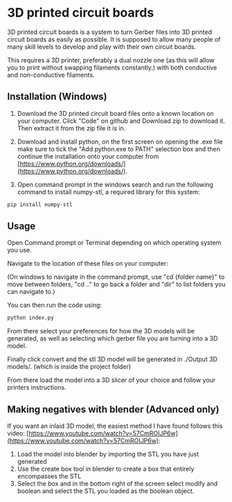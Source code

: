 # 3D printed circuit boards

3D printed circuit boards is a system to turn Gerber files into 3D printed circuit boards as easily as possible. It is supposed to allow many people of many skill levels to develop and play with their own circuit boards. 

This requires a 3D printer, preferably a dual nozzle one (as this will allow you to print without swapping filaments constantly.) with both conductive and non-conductive filaments.

## Installation (Windows)
1. Download the 3D printed circuit board files onto a known location on your computer. Click "Code" on github and Download zip to download it. Then extract it from the zip file it is in.

2. Download and install python, on the first screen on opening the .exe file make sure to tick the "Add python.exe to PATH" selection box and then continue the installation onto your computer from [https://www.python.org/downloads/](https://www.python.org/downloads/).

4. Open command prompt in the windows search and run the following command to install numpy-stl, a required library for this system:
```bash
pip install numpy-stl
```

## Usage

Open Command prompt or Terminal depending on which operating system you use.

Navigate to the location of these files on your computer:

(On windows to navigate in the command prompt, use "cd {folder name}" to move between folders, "cd .." to go back a folder and "dir" to list folders you can navigate to.)

You can then run the code using:
```bash
python index.py
```

From there select your preferences for how the 3D models will be generated, as well as selecting which gerber file you are turning into a 3D model.

Finally click convert and the stl 3D model will be generated in ./Output 3D models/. (which is inside the project folder)

From there load the model into a 3D slicer of your choice and follow your printers instructions. 

## Making negatives with blender (Advanced only)
If you want an inlaid 3D model, the easiest method I have found follows this video: [https://www.youtube.com/watch?v=57CmROIJP6w](https://www.youtube.com/watch?v=57CmROIJP6w):
1. Load the model into blender by importing the STL you have just generated
2. Use the create box tool in blender to create a box that entirely encompasses the STL
3. Select the box and in the bottom right of the screen select modify and boolean and select the STL you loaded as the boolean object.